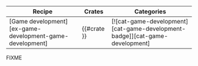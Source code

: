 | Recipe | Crates | Categories |
|---|---|---|
| [Game development][ex-game-development-game-development] | {{#crate }} | [![cat-game-development][cat-game-development-badge]][cat-game-development] |

<div class="hidden">
FIXME
</div>
